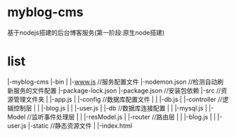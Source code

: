 # myblog-cms
基于nodejs搭建的后台博客服务(第一阶段:原生node搭建)


# list
|-myblog-cms
  |-bin
  |  |-www.js       //服务配置文件
  |-nodemon.json    //检测自动刷新服务的文件配置
  |-package-lock.json
  |-package.json    //安装包依赖
  |-src             //资源管理文件夹
  |  |-app.js
  |  |-config       //数据库配置文件
  |  |  |-db.js
  |  |-controller   //逻辑控制层
  |  |  |-blog.js
  |  |  |-user.js
  |  |-db           //数据库连接配置
  |  |  |-mysql.js
  |  |-Model        //监听事件处理层
  |  |  |-resModel.js
  |  |-router       //路由层
  |  |  |-blog.js
  |  |  |-user.js
  |-static          //静态资源文件
  |  |-index.html
